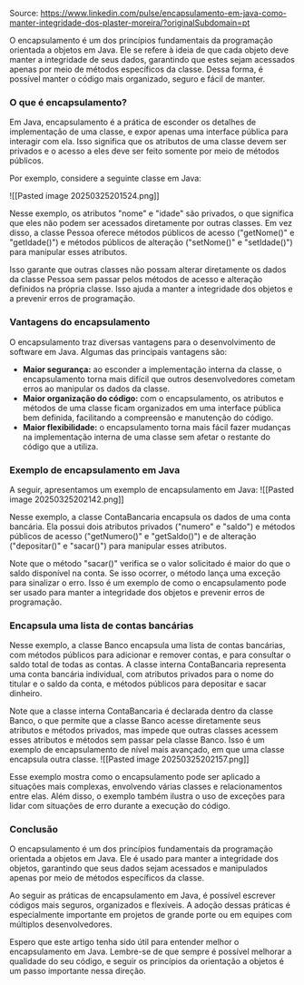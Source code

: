 
Source: https://www.linkedin.com/pulse/encapsulamento-em-java-como-manter-integridade-dos-plaster-moreira/?originalSubdomain=pt

O encapsulamento é um dos princípios fundamentais da programação orientada a objetos em Java. Ele se refere à ideia de que cada objeto deve manter a integridade de seus dados, garantindo que estes sejam acessados apenas por meio de métodos específicos da classe. Dessa forma, é possível manter o código mais organizado, seguro e fácil de manter.

### **O que é encapsulamento?**

Em Java, encapsulamento é a prática de esconder os detalhes de implementação de uma classe, e expor apenas uma interface pública para interagir com ela. Isso significa que os atributos de uma classe devem ser privados e o acesso a eles deve ser feito somente por meio de métodos públicos.

Por exemplo, considere a seguinte classe em Java:

![[Pasted image 20250325201524.png]]

Nesse exemplo, os atributos "nome" e "idade" são privados, o que significa que eles não podem ser acessados diretamente por outras classes. Em vez disso, a classe Pessoa oferece métodos públicos de acesso ("getNome()" e "getIdade()") e métodos públicos de alteração ("setNome()" e "setIdade()") para manipular esses atributos.

Isso garante que outras classes não possam alterar diretamente os dados da classe Pessoa sem passar pelos métodos de acesso e alteração definidos na própria classe. Isso ajuda a manter a integridade dos objetos e a prevenir erros de programação.

### **Vantagens do encapsulamento**

O encapsulamento traz diversas vantagens para o desenvolvimento de software em Java. Algumas das principais vantagens são:

- **Maior segurança:** ao esconder a implementação interna da classe, o encapsulamento torna mais difícil que outros desenvolvedores cometam erros ao manipular os dados da classe.
- **Maior organização do código:** com o encapsulamento, os atributos e métodos de uma classe ficam organizados em uma interface pública bem definida, facilitando a compreensão e manutenção do código.
- **Maior flexibilidade:** o encapsulamento torna mais fácil fazer mudanças na implementação interna de uma classe sem afetar o restante do código que a utiliza.

### **Exemplo de encapsulamento em Java**

A seguir, apresentamos um exemplo de encapsulamento em Java:
![[Pasted image 20250325202142.png]]

Nesse exemplo, a classe ContaBancaria encapsula os dados de uma conta bancária. Ela possui dois atributos privados ("numero" e "saldo") e métodos públicos de acesso ("getNumero()" e "getSaldo()") e de alteração ("depositar()" e "sacar()") para manipular esses atributos.

Note que o método "sacar()" verifica se o valor solicitado é maior do que o saldo disponível na conta. Se isso ocorrer, o método lança uma exceção para sinalizar o erro. Isso é um exemplo de como o encapsulamento pode ser usado para manter a integridade dos objetos e prevenir erros de programação.

### Encapsula uma lista de contas bancárias

Nesse exemplo, a classe Banco encapsula uma lista de contas bancárias, com métodos públicos para adicionar e remover contas, e para consultar o saldo total de todas as contas. A classe interna ContaBancaria representa uma conta bancária individual, com atributos privados para o nome do titular e o saldo da conta, e métodos públicos para depositar e sacar dinheiro.

Note que a classe interna ContaBancaria é declarada dentro da classe Banco, o que permite que a classe Banco acesse diretamente seus atributos e métodos privados, mas impede que outras classes acessem esses atributos e métodos sem passar pela classe Banco. Isso é um exemplo de encapsulamento de nível mais avançado, em que uma classe encapsula outra classe.
![[Pasted image 20250325202157.png]]

Esse exemplo mostra como o encapsulamento pode ser aplicado a situações mais complexas, envolvendo várias classes e relacionamentos entre elas. Além disso, o exemplo também ilustra o uso de exceções para lidar com situações de erro durante a execução do código.

### **Conclusão**

O encapsulamento é um dos princípios fundamentais da programação orientada a objetos em Java. Ele é usado para manter a integridade dos objetos, garantindo que seus dados sejam acessados e manipulados apenas por meio de métodos específicos da classe.

Ao seguir as práticas de encapsulamento em Java, é possível escrever códigos mais seguros, organizados e flexíveis. A adoção dessas práticas é especialmente importante em projetos de grande porte ou em equipes com múltiplos desenvolvedores.

Espero que este artigo tenha sido útil para entender melhor o encapsulamento em Java. Lembre-se de que sempre é possível melhorar a qualidade do seu código, e seguir os princípios da orientação a objetos é um passo importante nessa direção.
